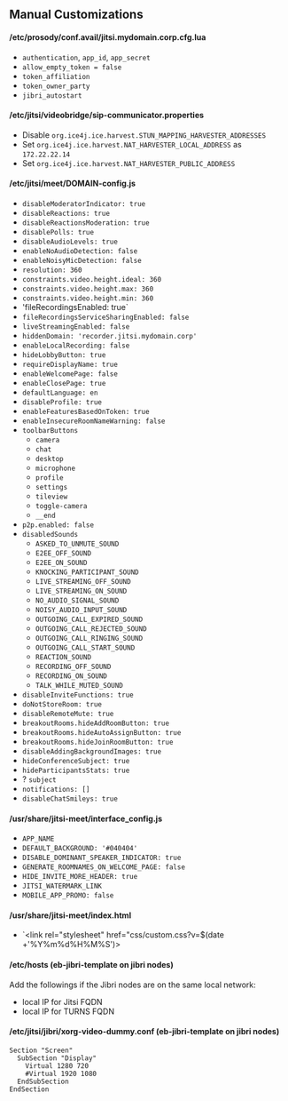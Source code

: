 ## Manual Customizations

#### /etc/prosody/conf.avail/jitsi.mydomain.corp.cfg.lua

- `authentication`, `app_id`, `app_secret`
- `allow_empty_token = false`
- `token_affiliation`
- `token_owner_party`
- `jibri_autostart`

#### /etc/jitsi/videobridge/sip-communicator.properties

- Disable `org.ice4j.ice.harvest.STUN_MAPPING_HARVESTER_ADDRESSES`
- Set `org.ice4j.ice.harvest.NAT_HARVESTER_LOCAL_ADDRESS` as `172.22.22.14`
- Set `org.ice4j.ice.harvest.NAT_HARVESTER_PUBLIC_ADDRESS`

#### /etc/jitsi/meet/DOMAIN-config.js

- `disableModeratorIndicator: true`
- `disableReactions: true`
- `disableReactionsModeration: true`
- `disablePolls: true`
- `disableAudioLevels: true`
- `enableNoAudioDetection: false`
- `enableNoisyMicDetection: false`
- `resolution: 360`
- `constraints.video.height.ideal: 360`
- `constraints.video.height.max: 360`
- `constraints.video.height.min: 360`
- 'fileRecordingsEnabled: true`
- `fileRecordingsServiceSharingEnabled: false`
- `liveStreamingEnabled: false`
- `hiddenDomain: 'recorder.jitsi.mydomain.corp'`
- `enableLocalRecording: false`
- `hideLobbyButton: true`
- `requireDisplayName: true`
- `enableWelcomePage: false`
- `enableClosePage: true`
- `defaultLanguage: en`
- `disableProfile: true`
- `enableFeaturesBasedOnToken: true`
- `enableInsecureRoomNameWarning: false`
- `toolbarButtons`
  - `camera`
  - `chat`
  - `desktop`
  - `microphone`
  - `profile`
  - `settings`
  - `tileview`
  - `toggle-camera`
  - `__end`
- `p2p.enabled: false`
- `disabledSounds`
  - `ASKED_TO_UNMUTE_SOUND`
  - `E2EE_OFF_SOUND`
  - `E2EE_ON_SOUND`
  - `KNOCKING_PARTICIPANT_SOUND`
  - `LIVE_STREAMING_OFF_SOUND`
  - `LIVE_STREAMING_ON_SOUND`
  - `NO_AUDIO_SIGNAL_SOUND`
  - `NOISY_AUDIO_INPUT_SOUND`
  - `OUTGOING_CALL_EXPIRED_SOUND`
  - `OUTGOING_CALL_REJECTED_SOUND`
  - `OUTGOING_CALL_RINGING_SOUND`
  - `OUTGOING_CALL_START_SOUND`
  - `REACTION_SOUND`
  - `RECORDING_OFF_SOUND`
  - `RECORDING_ON_SOUND`
  - `TALK_WHILE_MUTED_SOUND`
- `disableInviteFunctions: true`
- `doNotStoreRoom: true`
- `disableRemoteMute: true`
- `breakoutRooms.hideAddRoomButton: true`
- `breakoutRooms.hideAutoAssignButton: true`
- `breakoutRooms.hideJoinRoomButton: true`
- `disableAddingBackgroundImages: true`
- `hideConferenceSubject: true`
- `hideParticipantsStats: true`
- ? `subject`
- `notifications: []`
- `disableChatSmileys: true`

#### /usr/share/jitsi-meet/interface_config.js

- `APP_NAME`
- `DEFAULT_BACKGROUND: '#040404'`
- `DISABLE_DOMINANT_SPEAKER_INDICATOR: true`
- `GENERATE_ROOMNAMES_ON_WELCOME_PAGE: false`
- `HIDE_INVITE_MORE_HEADER: true`
- `JITSI_WATERMARK_LINK`
- `MOBILE_APP_PROMO: false`

#### /usr/share/jitsi-meet/index.html

- `<link rel="stylesheet" href="css/custom.css?v=$(date +'%Y%m%d%H%M%S')>

#### /etc/hosts (eb-jibri-template on jibri nodes)

Add the followings if the Jibri nodes are on the same local network:

- local IP for Jitsi FQDN
- local IP for TURNS FQDN

#### /etc/jitsi/jibri/xorg-video-dummy.conf (eb-jibri-template on jibri nodes)

```
Section "Screen"
  SubSection "Display"
    Virtual 1280 720
    #Virtual 1920 1080
  EndSubSection
EndSection
```
